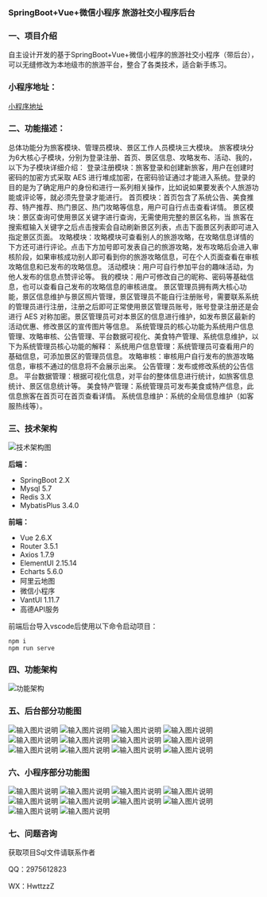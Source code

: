 ### SpringBoot+Vue+微信小程序 旅游社交小程序后台

### 一、项目介绍

自主设计开发的基于SpringBoot+Vue+微信小程序的旅游社交小程序（带后台），可以无缝修改为本地级市的旅游平台，整合了各类技术，适合新手练习。

### 小程序地址：

[小程序地址](https://github.com/hwtzzz/rong-hub)

### 二、功能描述：

总体功能分为旅客模块、管理员模块、景区工作人员模块三大模块。
旅客模块分为6大核心子模块，分别为登录注册、首页、景区信息、攻略发布、活动、我的，以下为子模块详细介绍：
登录注册模块：旅客登录和创建新旅客，用户在创建时密码的加密方式采取 AES 进行堆成加密，在密码验证通过才能进入系统。登录的目的是为了确定用户的身份和进行一系列相关操作，比如说如果要发表个人旅游功能或评论等，就必须先登录才能进行。
首页模块：首页包含了系统公告、美食推荐、特产推荐、热门景区、热门攻略等信息，用户可自行点击查看详情。
景区模块：景区查询可使用景区关键字进行查询，无需使用完整的景区名称，当 旅客在搜索框输入关键字之后点击搜索会自动刷新景区列表，点击下面景区列表即可进入指定景区页面。
攻略模块：攻略模块可查看别人的旅游攻略，在攻略信息详情的下方还可进行评论。点击下方加号即可发表自己的旅游攻略，发布攻略后会进入审核阶段，如果审核成功别人即可看到你的旅游攻略信息，可在个人页面查看在审核攻略信息和已发布的攻略信息。
活动模块：用户可自行参加平台的趣味活动，为他人发布的信息点赞评论等。
我的模块：用户可修改自己的昵称、密码等基础信息，也可以查看自己发布的攻略信息的审核进度。
景区管理员拥有两大核心功能，景区信息维护与景区照片管理，景区管理员不能自行注册账号，需要联系系统的管理员进行注册，注册之后即可正常使用景区管理员账号，账号登录注册还是会进行 AES 对称加密。景区管理员可对本景区的信息进行维护，如发布景区最新的活动优惠、修改景区的宣传图片等信息。
系统管理员的核心功能为系统用户信息管理、攻略审核、公告管理、平台数据可视化、美食特产管理、系统信息维护，以下为系统管理员核心功能的解释：
系统用户信息管理：系统管理员可查看用户的基础信息，可添加景区的管理员信息。
攻略审核：审核用户自行发布的旅游攻略信息，审核不通过的信息将不会展示出来。
公告管理：发布或修改系统的公告信息。
平台数据管理：根据可视化信息，对平台的整体信息进行统计，如旅客信息统计、景区信息统计等。
美食特产管理：系统管理员可发布美食或特产信息，此信息旅客在首页可在首页查看详情。
系统信息维护：系统的全局信息维护（如客服热线等）。

### 三、技术架构

![技术架构图](%E7%95%8C%E9%9D%A2%E5%9B%BE/%E6%8A%80%E6%9C%AF%E6%9E%B6%E6%9E%84%E5%9B%BE.png)

 **后端：**
-  SpringBoot 2.X
-  Mysql 5.7
-  Redis 3.X
-  MybatisPlus 3.4.0

 **前端：** 
- Vue 2.6.X
- Router 3.5.1
- Axios 1.7.9
- ElementUI 2.15.14
- Echarts 5.6.0
- 阿里云地图
- 微信小程序
- VantUI 1.11.7
- 高德API服务

前端后台导入vscode后使用以下命令启动项目：
```
npm i
npm run serve
```

### 四、功能架构
![功能架构](%E7%95%8C%E9%9D%A2%E5%9B%BE/%E6%9C%80%E6%96%B0%E7%B3%BB%E7%BB%9F%E6%9E%B6%E6%9E%84%E5%9B%BE.png)

### 五、后台部分功能图

![输入图片说明](%E7%95%8C%E9%9D%A2%E5%9B%BE/%E5%90%8E%E5%8F%B0%E7%99%BB%E5%BD%95.png)
![输入图片说明](%E7%95%8C%E9%9D%A2%E5%9B%BE/%E7%B3%BB%E7%BB%9F%E7%AE%A1%E7%90%86%E5%91%98-%E9%A6%96%E9%A1%B5.png)
![输入图片说明](%E7%95%8C%E9%9D%A2%E5%9B%BE/%E7%B3%BB%E7%BB%9F%E7%AE%A1%E7%90%86%E5%91%98-%E5%B7%A5%E4%BD%9C%E4%BA%BA%E5%91%98%E7%AE%A1%E7%90%86.png)
![输入图片说明](%E7%95%8C%E9%9D%A2%E5%9B%BE/%E7%B3%BB%E7%BB%9F%E7%AE%A1%E7%90%86%E5%91%98-%E6%94%BB%E7%95%A5%E5%AE%A1%E6%A0%B8.png)
![输入图片说明](%E7%95%8C%E9%9D%A2%E5%9B%BE/%E7%B3%BB%E7%BB%9F%E7%AE%A1%E7%90%86%E5%91%98-%E6%94%BB%E7%95%A5%E5%AE%A1%E6%A0%B8.png)
![输入图片说明](%E7%95%8C%E9%9D%A2%E5%9B%BE/%E7%B3%BB%E7%BB%9F%E7%AE%A1%E7%90%86%E5%91%98-%E5%AF%86%E7%A0%81%E4%BF%AE%E6%94%B9.png)
![输入图片说明](%E7%95%8C%E9%9D%A2%E5%9B%BE/%E7%B3%BB%E7%BB%9F%E7%AE%A1%E7%90%86%E5%91%98-%E6%97%85%E5%AE%A2%E7%AE%A1%E7%90%86-Excel%E5%AF%BC%E5%87%BA.png)
![输入图片说明](%E7%95%8C%E9%9D%A2%E5%9B%BE/%E7%B3%BB%E7%BB%9F%E7%AE%A1%E7%90%86%E5%91%98-%E7%89%B9%E4%BA%A7%E7%BE%8E%E9%A3%9F%E7%AE%A1%E7%90%86.png)
![输入图片说明](%E7%95%8C%E9%9D%A2%E5%9B%BE/%E7%B3%BB%E7%BB%9F%E7%AE%A1%E7%90%86%E5%91%98-%E7%95%99%E8%A8%80%E5%8F%8D%E9%A6%88.png)
![输入图片说明](%E7%95%8C%E9%9D%A2%E5%9B%BE/%E7%B3%BB%E7%BB%9F%E7%AE%A1%E7%90%86%E5%91%98-%E5%B7%A5%E4%BD%9C%E4%BA%BA%E5%91%98%E7%AE%A1%E7%90%86.png)
![输入图片说明](%E7%95%8C%E9%9D%A2%E5%9B%BE/%E6%99%AF%E5%8C%BA%E7%AE%A1%E7%90%86%E5%91%98-%E6%88%91%E7%9A%84%E6%99%AF%E5%8C%BA.png)
![输入图片说明](%E7%95%8C%E9%9D%A2%E5%9B%BE/%E6%99%AF%E5%8C%BA%E7%AE%A1%E7%90%86%E5%91%98-%E6%99%AF%E5%8C%BA%E5%9B%BE%E7%89%87.png)


### 六、小程序部分功能图

![输入图片说明](%E7%95%8C%E9%9D%A2%E5%9B%BE/%E7%99%BB%E5%BD%95.png)
![输入图片说明](%E7%95%8C%E9%9D%A2%E5%9B%BE/%E9%A6%96%E9%A1%B5.png)
![输入图片说明](%E7%95%8C%E9%9D%A2%E5%9B%BE/%E6%99%AF%E5%8C%BA%E5%88%97%E8%A1%A8.png)
![输入图片说明](%E7%95%8C%E9%9D%A2%E5%9B%BE/%E7%BE%8E%E9%A3%9F%E8%AF%A6%E6%83%85.png)
![输入图片说明](%E7%95%8C%E9%9D%A2%E5%9B%BE/%E7%89%B9%E4%BA%A7%E8%AF%A6%E6%83%85.png)
![输入图片说明](%E7%95%8C%E9%9D%A2%E5%9B%BE/%E6%94%BB%E7%95%A5%E5%88%97%E8%A1%A8.png)
![输入图片说明](%E7%95%8C%E9%9D%A2%E5%9B%BE/%E5%85%B3%E4%BA%8E%E9%A1%B9%E7%9B%AE.png)
![输入图片说明](%E7%95%8C%E9%9D%A2%E5%9B%BE/%E7%B3%BB%E7%BB%9F%E5%85%AC%E5%91%8A.png)
![输入图片说明](%E7%95%8C%E9%9D%A2%E5%9B%BE/%E6%B3%A8%E5%86%8C.png)
![输入图片说明](%E7%95%8C%E9%9D%A2%E5%9B%BE/%E6%88%91%E7%9A%84%E9%A1%B5%E9%9D%A2.png)


### 七、问题咨询

获取项目Sql文件请联系作者

QQ：2975612823

WX：HwttzzZ
